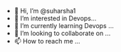 - 👋 Hi, I’m @suharsha1
- 👀 I’m interested in Devops...
- 🌱 I’m currently learning Devops ...
- 💞️ I’m looking to collaborate on ...
- 📫 How to reach me ...

<!---
suharsha1/suharsha1 is a ✨ special ✨ repository because its `README.md` (this file) appears on your GitHub profile.
You can click the Preview link to take a look at your changes.
--->
